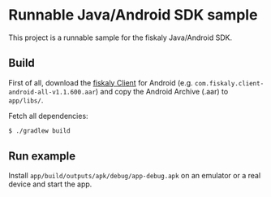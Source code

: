 # Runnable Java/Android SDK sample

This project is a runnable sample for the fiskaly Java/Android SDK.

## Build

First of all, download the [fiskaly Client](https://developer.fiskaly.com/downloads) for Android (e.g. `com.fiskaly.client-android-all-v1.1.600.aar`) and copy the Android Archive (.aar) to `app/libs/`.

Fetch all dependencies:

```bash
$ ./gradlew build
```

## Run example

Install `app/build/outputs/apk/debug/app-debug.apk` on an emulator or a real device and start the app.
